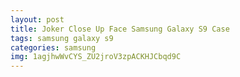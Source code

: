 ```yaml
---
layout: post
title: Joker Close Up Face Samsung Galaxy S9 Case
tags: samsung galaxy s9
categories: samsung
img: 1agjhwWvCYS_ZU2jroV3zpACKHJCbqd9C
---
```

